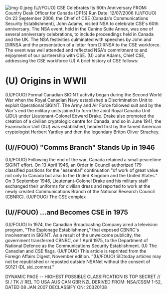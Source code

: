 ![img-0.jpeg](img-0.jpeg)
(U//FOUO) CSE Celebrates Its 60th Anniversary
FROM:
Country Desk Officer for Canada (DP15)
Run Date: 12/07/2006
(U//FOUO) On 22 September 2006, the Chief of CSE (Canada's Communications Security Establishment), John Adams, visited NSA to celebrate CSE's 60th anniversary. The NSA event, held in the Canine Suite Annex, was one of several anniversary celebrations, to include proceedings held in Canada and the UK. The NSA festivities culminated with speeches by John and DIRNSA and the presentation of a letter from DIRNSA to the CSE workforce. The event was well attended and reflected NSA's commitment to and enjoyment of our partnership with CSE.
(U) John Adams, Chief CSE, addressing the CSE workforce
(U) A brief history of CSE follows:

# (U) Origins in WWII 

(U//FOUO) Formal Canadian SIGINT activity began during the Second World War when the Royal Canadian Navy established a Discrimination Unit to exploit Operational SIGINT. The Army and Air Force followed suit and by the War's end the military units joined to form the Joint Royal Canadia Unit (JDU) under Lieutenant-Colonel Edward Drake. Drake also promoted the creation of a civilian cryptologic centre for Canada, and so in June 1941, the Examination Unit (XU) was established, headed first by the famed American cryptologist Herbert Yardley and then the legendary Briton Oliver Strachey.

## (U//FOUO) "Comms Branch" Stands Up in 1946

(U//FOUO) Following the end of the war, Canada retained a small peacetime SIGINT effort. On 13 April 1946, an Order in Council authorized 179 classified positions for the "essential" continuation "of work of great value not only to Canada but also to the United Kingdom and the United States." On 3 September 1946, Lieutenant-Colonel Drake and his military staff exchanged their uniforms for civilian dress and reported to work at the newly created Communications Branch of the National Research Council (CBNRC).
(U//FOUO) The CSE complex

## (U//FOUO) ...and Becomes CSE in 1975

(U//FOUO) In 1974, the Canadian Broadcasting Company aired a television program, "The Espionage Establishment," that exposed CBNRC's involvement in SIGINT. As a result of the unwelcome publicity, the government transferred CBNRC, on 1 April 1975, to the Department of National Defence as the Communications Security Establishment.
(U) The Canadian and CSE flags.
(U//FOUO) This article is reprinted from the Foreign Affairs Digest, November edition.
"(U//FOUO) SIDtoday articles may not be republished or reposted outside NSANet without the consent of S0121 (DL sid_comms)."

DYNAMIC PAGE -- HIGHEST POSSIBLE CLASSIFICATION IS TOP SECRET // SI / TK // REL TO USA AUS CAN GBR NZL
DERIVED FROM: NSA/CSSM 1-52, DATED 08 JAN 2007 DECLASSIFY ON: 20320108
